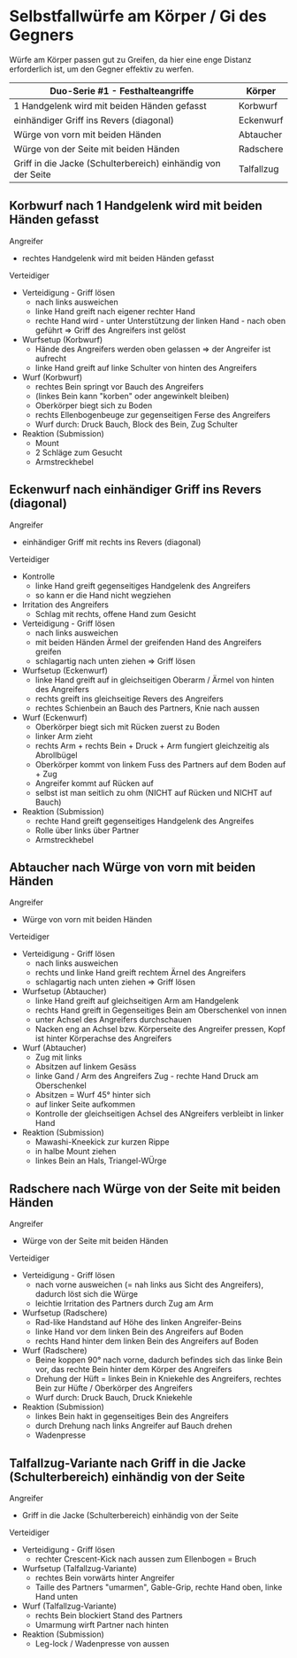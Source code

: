 # Selbstfallwürfe am Körper / Gi des Gegners

Würfe am Körper passen gut zu Greifen, da hier eine enge Distanz erforderlich ist, um den Gegner effektiv zu werfen.

| Duo-Serie #1 - Festhalteangriffe                             | Körper       |
|--------------------------------------------------------------|--------------|
| 1 Handgelenk wird mit beiden Händen gefasst                  | Korbwurf     |
| einhändiger Griff ins Revers (diagonal)                      | Eckenwurf    |
| Würge von vorn mit beiden Händen                             | Abtaucher    |
| Würge von der Seite mit beiden Händen                        | Radschere    |
| Griff in die Jacke (Schulterbereich) einhändig von der Seite | Talfallzug   |

## Korbwurf nach 1 Handgelenk wird mit beiden Händen gefasst

Angreifer

* rechtes Handgelenk wird mit beiden Händen gefasst

Verteidiger

* Verteidigung - Griff lösen
  * nach links ausweichen
  * linke Hand greift nach eigener rechter Hand
  * rechte Hand wird - unter Unterstützung der linken Hand - nach oben geführt => Griff des Angreifers inst gelöst
* Wurfsetup (Korbwurf)
  * Hände des Angreifers werden oben gelassen => der Angreifer ist aufrecht
  * linke Hand greift auf linke Schulter von hinten des Angreifers
* Wurf (Korbwurf)
  * rechtes Bein springt vor Bauch des Angreifers
  * (linkes Bein kann "korben" oder angewinkelt bleiben)
  * Oberkörper biegt sich zu Boden
  * rechts Ellenbogenbeuge zur gegenseitigen Ferse des Angreifers
  * Wurf durch: Druck Bauch, Block des Bein, Zug Schulter
* Reaktion (Submission)
  * Mount
  * 2 Schläge zum Gesucht
  * Armstreckhebel

## Eckenwurf nach einhändiger Griff ins Revers (diagonal)

Angreifer

* einhändiger Griff mit rechts ins Revers (diagonal)

Verteidiger

* Kontrolle
  * linke Hand greift gegenseitiges Handgelenk des Angreifers
  * so kann er die Hand nicht wegziehen
* Irritation des Angreifers
  * Schlag mit rechts, offene Hand zum Gesicht
* Verteidigung - Griff lösen
  * nach links ausweichen
  * mit beiden Händen Ärmel der greifenden Hand des Angreifers greifen
  * schlagartig nach unten ziehen => Griff lösen
* Wurfsetup (Eckenwurf)
  * linke Hand greift auf in gleichseitigen Oberarm / Ärmel von hinten des Angreifers
  * rechts greift ins gleichseitige Revers des Angreifers
  * rechtes Schienbein an Bauch des Partners, Knie nach aussen
* Wurf (Eckenwurf)
  * Oberkörper biegt sich mit Rücken zuerst zu Boden
  * linker Arm zieht
  * rechts Arm + rechts Bein + Druck + Arm fungiert gleichzeitig als Abrollbügel
  * Oberkörper kommt von linkem Fuss des Partners auf dem Boden auf + Zug
  * Angreifer kommt auf Rücken auf
  * selbst ist man seitlich zu ohm (NICHT auf Rücken und NICHT auf Bauch)
* Reaktion (Submission)
  * rechte Hand greift gegenseitiges Handgelenk des Angreifes
  * Rolle über links über Partner
  * Armstreckhebel

## Abtaucher nach Würge von vorn mit beiden Händen

Angreifer

* Würge von vorn mit beiden Händen

Verteidiger

* Verteidigung - Griff lösen
  * nach links ausweichen
  * rechts und linke Hand greift rechtem Ärnel des Angreifers
  * schlagartig nach unten ziehen => Griff lösen
* Wurfsetup (Abtaucher)
  * linke Hand greift auf gleichseitigen Arm am Handgelenk
  * rechts Hand greift in Gegenseitiges Bein am Oberschenkel von innen
  * unter Achsel des Angreifers durchschauen
  * Nacken eng an Achsel bzw. Körperseite des Angreifer pressen, Kopf ist hinter Körperachse des Angreifers
* Wurf (Abtaucher)
  * Zug mit links
  * Absitzen auf linkem Gesäss
  * linke Gand / Arm des Angreifers Zug - rechte Hand Druck am Oberschenkel
  * Absitzen = Wurf 45° hinter sich
  * auf linker Seite aufkommen
  * Kontrolle der gleichseitigen Achsel des ANgreifers verbleibt in linker Hand
* Reaktion (Submission)
  * Mawashi-Kneekick zur kurzen Rippe
  * in halbe Mount ziehen
  * linkes Bein an Hals, Triangel-WÜrge

## Radschere nach Würge von der Seite mit beiden Händen

Angreifer

* Würge von der Seite mit beiden Händen

Verteidiger

* Verteidigung - Griff lösen
  * nach vorne ausweichen (= nah links aus Sicht des Angreifers), dadurch löst sich die Würge
  * leichtie Irritation des Partners durch Zug am Arm
* Wurfsetup (Radschere)
  * Rad-like Handstand auf Höhe des linken Angreifer-Beins
  * linke Hand vor dem linken Bein des Angreifers auf Boden
  * rechts Hand hinter dem linken Bein des Angreifers auf Boden
* Wurf (Radschere)
  * Beine koppen 90° nach vorne, dadurch befindes sich das linke Bein vor, das rechte Bein hinter dem Körper des Angreifers
  * Drehung der Hüft = linkes Bein in Kniekehle des Angreifers, rechtes Bein zur Hüfte / Oberkörper des Angreifers
  * Wurf durch: Druck Bauch, Druck Kniekehle
* Reaktion (Submission)
  * linkes Bein hakt in gegenseitiges Bein des Angreifers
  * durch Drehung nach links Angreifer auf Bauch drehen
  * Wadenpresse

## Talfallzug-Variante nach Griff in die Jacke (Schulterbereich) einhändig von der Seite

Angreifer

* Griff in die Jacke (Schulterbereich) einhändig von der Seite

Verteidiger

* Verteidigung - Griff lösen
  * rechter Crescent-Kick nach aussen zum Ellenbogen = Bruch
* Wurfsetup (Talfallzug-Variante)
  * rechtes Bein vorwärts hinter Angreifer
  * Taille des Partners "umarmen", Gable-Grip, rechte Hand oben, linke Hand unten
* Wurf (Talfallzug-Variante)
  * rechts Bein blockiert Stand des Partners
  * Umarmung wirft Partner nach hinten
* Reaktion (Submission)
  * Leg-lock / Wadenpresse von aussen
